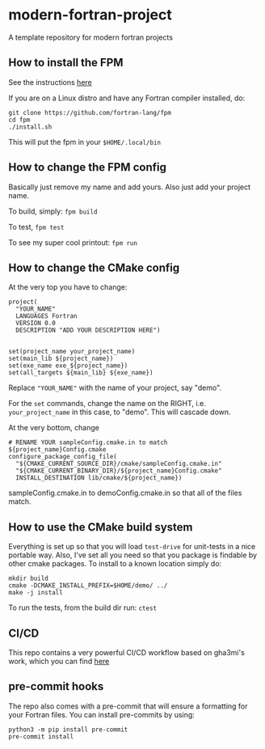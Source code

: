 # modern-fortran-project
A template repository for modern fortran projects 

## How to install the FPM 

See the instructions [here](https://fpm.fortran-lang.org/install/index.html)

If you are on a Linux distro and have any Fortran compiler installed, do:

```
git clone https://github.com/fortran-lang/fpm
cd fpm
./install.sh 
```

This will put the fpm in your `$HOME/.local/bin` 

## How to change the FPM config

Basically just remove my name and add yours. Also just add your project name.

To build, simply: `fpm build`

To test, `fpm test`

To see my super cool printout: `fpm run`

## How to change the CMake config

At the very top you have to change:

```
project(
  "YOUR_NAME"
  LANGUAGES Fortran
  VERSION 0.0
  DESCRIPTION "ADD YOUR DESCRIPTION HERE")


set(project_name your_project_name)
set(main_lib ${project_name})
set(exe_name exe_${project_name})
set(all_targets ${main_lib} ${exe_name})
```

Replace `"YOUR_NAME"` with the name of your project, say "demo".

For the `set` commands, change the name on the RIGHT, i.e. `your_project_name` in this case, to "demo". This will 
cascade down.

At the very bottom, change 

```
# RENAME YOUR sampleConfig.cmake.in to match ${project_name}Config.cmake
configure_package_config_file(
  "${CMAKE_CURRENT_SOURCE_DIR}/cmake/sampleConfig.cmake.in"
  "${CMAKE_CURRENT_BINARY_DIR}/${project_name}Config.cmake"
  INSTALL_DESTINATION lib/cmake/${project_name})
```

sampleConfig.cmake.in to demoConfig.cmake.in so that all of the files match.


## How to use the CMake build system 

Everything is set up so that you will load `test-drive` for unit-tests in a nice portable way. Also, I've set
all you need so that you package is findable by other cmake packages. To install to a known location simply do:

```
mkdir build
cmake -DCMAKE_INSTALL_PREFIX=$HOME/demo/ ../ 
make -j install
```

To run the tests, from the build dir run: `ctest`


## CI/CD 

This repo contains a very powerful CI/CD workflow based on gha3mi's work, which you can find [here](https://github.com/gha3mi/setup-fortran-conda/tree/main)


## pre-commit hooks

The repo also comes with a pre-commit that will ensure a formatting for your Fortran files. You can install pre-commits by using:

```
python3 -m pip install pre-commit
pre-commit install
```
